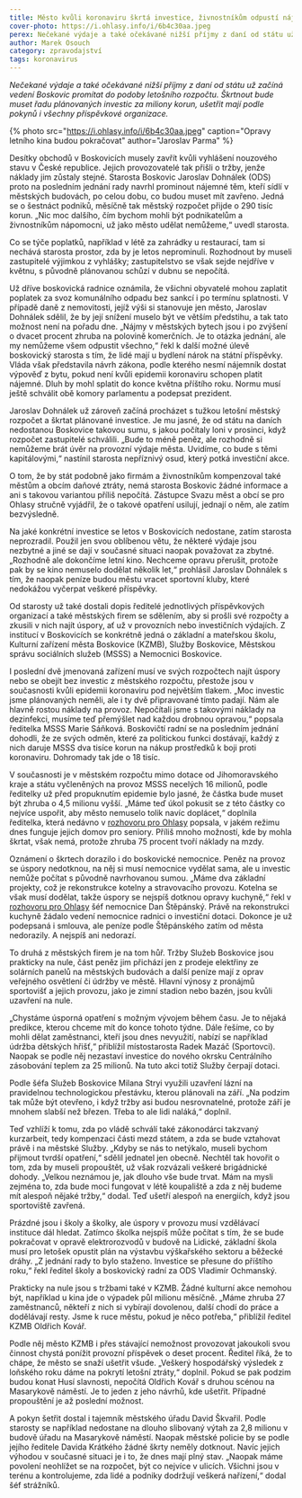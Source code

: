 ```yaml
---
title: Město kvůli koronaviru škrtá investice, živnostníkům odpustí nájmy
cover-photo: https://i.ohlasy.info/i/6b4c30aa.jpeg
perex: Nečekané výdaje a také očekávané nižší příjmy z daní od státu už začíná vedení Boskovic promítat do podoby letošního rozpočtu.
author: Marek Osouch
category: zpravodajství
tags: koronavirus
---
```


*Nečekané výdaje a také očekávané nižší příjmy z daní od státu už začíná vedení Boskovic promítat do podoby letošního rozpočtu. Škrtnout bude muset řadu plánovaných investic za miliony korun, ušetřit mají podle pokynů i všechny příspěvkové organizace.*

{% photo src="https://i.ohlasy.info/i/6b4c30aa.jpeg" caption="Opravy letního kina budou pokračovat" author="Jaroslav Parma" %}

Desítky obchodů v Boskovicích musely zavřít kvůli vyhlášení nouzového stavu v České republice. Jejich provozovatelé tak přišli o tržby, jenže náklady jim zůstaly stejné. Starosta Boskovic Jaroslav Dohnálek (ODS) proto na posledním jednání rady navrhl prominout nájemné těm, kteří sídlí v městských budovách, po celou dobu, co budou muset mít zavřeno. Jedná se o šestnáct podniků, měsíčně tak městský rozpočet přijde o 290 tisíc korun. „Nic moc dalšího, čím bychom mohli být podnikatelům a živnostníkům nápomocni, už jako město udělat nemůžeme,“ uvedl starosta.

Co se týče poplatků, například v létě za zahrádky u restaurací, tam si nechává starosta prostor, zda by je letos neprominuli. Rozhodnout by museli zastupitelé výjimkou z vyhlášky; zastupitelstvo se však sejde nejdříve v květnu, s původně plánovanou schůzí v dubnu se nepočítá.

Už dříve boskovická radnice oznámila, že všichni obyvatelé mohou zaplatit poplatek za svoz komunálního odpadu bez sankcí i po termínu splatnosti. V případě daně z nemovitosti, jejíž výši si stanovuje jen město, Jaroslav Dohnálek sdělil, že by její snížení muselo být ve větším předstihu, a tak tato možnost není na pořadu dne. „Nájmy v městských bytech jsou i po zvýšení o dvacet procent zhruba na polovině komerčních. Je to otázka jednání, ale my nemůžeme všem odpustit všechno,“ řekl k další možné úlevě boskovický starosta s tím, že lidé mají u bydlení nárok na státní příspěvky. Vláda však představila návrh zákona, podle kterého nesmí nájemník dostat výpověď z bytu, pokud není kvůli epidemii koronaviru schopen platit nájemné. Dluh by mohl splatit do konce května příštího roku. Normu musí ještě schválit obě komory parlamentu a podepsat prezident.

Jaroslav Dohnálek už zároveň začíná procházet s tužkou letošní městský rozpočet a škrtat plánované investice. Je mu jasné, že od státu na daních nedostanou Boskovice takovou sumu, s jakou počítaly loni v prosinci, když rozpočet zastupitelé schválili. „Bude to méně peněz, ale rozhodně si nemůžeme brát úvěr na provozní výdaje města. Uvidíme, co bude s těmi kapitálovými,“ nastínil starosta nepříznivý osud, který potká investiční akce.

O tom, že by stát podobně jako firmám a živnostníkům kompenzoval také městům a obcím daňové ztráty, nemá starosta Boskovic žádné informace a ani s takovou variantou příliš nepočítá. Zástupce Svazu měst a obcí se pro Ohlasy stručně vyjádřil, že o takové opatření usilují, jednají o něm, ale zatím bezvýsledně.

Na jaké konkrétní investice se letos v Boskovicích nedostane, zatím starosta neprozradil. Použil jen svou oblíbenou větu, že některé výdaje jsou nezbytné a jiné se dají v současné situaci naopak považovat za zbytné. „Rozhodně ale dokončíme letní kino. Nechceme opravu přerušit, protože pak by se kino nemuselo dodělat několik let,“ prohlásil Jaroslav Dohnálek s tím, že naopak peníze budou městu vracet sportovní kluby, které nedokážou vyčerpat veškeré příspěvky.

Od starosty už také dostali dopis ředitelé jednotlivých příspěvkových organizací a také městských firem se sdělením, aby si prošli své rozpočty a zkusili v nich najít úspory, ať už v provozních nebo investičních výdajích. Z institucí v Boskovicích se konkrétně jedná o základní a mateřskou školu, Kulturní zařízení města Boskovice (KZMB), Služby Boskovice, Městskou správu sociálních služeb (MSSS) a Nemocnici Boskovice.

I poslední dvě jmenovaná zařízení musí ve svých rozpočtech najít úspory nebo se obejít bez investic z městského rozpočtu, přestože jsou v současnosti kvůli epidemii koronaviru pod největším tlakem. „Moc investic jsme plánovaných neměli, ale i ty dvě připravované tímto padají. Nám ale hlavně rostou náklady na provoz. Nepočítali jsme s takovými náklady na dezinfekci, musíme teď přemýšlet nad každou drobnou opravou,“ popsala ředitelka MSSS Marie Sáňková. Boskovičtí radní se na posledním jednání dohodli, že ze svých odměn, které za politickou funkci dostávají, každý z nich daruje MSSS dva tisíce korun na nákup prostředků k boji proti koronaviru. Dohromady tak jde o 18 tisíc.

V současnosti je v městském rozpočtu mimo dotace od Jihomoravského kraje a státu vyčleněných na provoz MSSS necelých 16 milionů, podle ředitelky už před propuknutím epidemie bylo jasné, že částka bude muset být zhruba o 4,5 milionu vyšší. „Máme teď úkol pokusit se z této částky co nejvíce uspořit, aby město nemuselo tolik navíc doplácet,“ doplnila ředitelka, která nedávno v [rozhovoru pro Ohlasy](https://ohlasy.info/clanky/2020/03/rozhovor-sankova.html) popsala, v jakém režimu dnes funguje jejich domov pro seniory. Příliš mnoho možností, kde by mohla škrtat, však nemá, protože zhruba 75 procent tvoří náklady na mzdy.

Oznámení o škrtech dorazilo i do boskovické nemocnice. Peněz na provoz se úspory nedotknou, na něj si musí nemocnice vydělat sama, ale u investic nemůže počítat s původně navrhovanou sumou. „Máme dva základní projekty, což je rekonstrukce kotelny a stravovacího provozu. Kotelna se však musí dodělat, takže úspory se nejspíš dotknou opravy kuchyně,“ řekl v [rozhovoru pro Ohlasy](https://ohlasy.info/clanky/2020/03/rozhovor-stepansky.html) šéf nemocnice Dan Štěpánský. Právě na rekonstrukci kuchyně žádalo vedení nemocnice radnici o investiční dotaci. Dokonce je už podepsaná i smlouva, ale peníze podle Štěpánského zatím od města nedorazily. A nejspíš ani nedorazí.

To druhá z městských firem je na tom hůř. Tržby Služeb Boskovice jsou prakticky na nule, část peněz jim přichází jen z prodeje elektřiny ze solárních panelů na městských budovách a další peníze mají z oprav veřejného osvětlení či údržby ve městě. Hlavní výnosy z pronájmů sportovišť a jejich provozu, jako je zimní stadion nebo bazén, jsou kvůli uzavření na nule.

„Chystáme úsporná opatření s možným vývojem během času. Je to nějaká predikce, kterou chceme mít do konce tohoto týdne. Dále řešíme, co by mohli dělat zaměstnanci, kteří jsou dnes nevyužití, nabízí se například údržba dětských hřišť,“ přiblížil místostarosta Radek Mazáč (Sportovci). Naopak se podle něj nezastaví investice do nového okrsku Centrálního zásobování teplem za 25 milionů. Na tuto akci totiž Služby čerpají dotaci.

Podle šéfa Služeb Boskovice Milana Stryi využili uzavření lázní na pravidelnou technologickou přestávku, kterou plánovali na září. „Na podzim tak může být otevřeno, i když tržby asi budou nesrovnatelné, protože září je mnohem slabší než březen. Třeba to ale lidi naláká,“ doplnil.

Teď vzhlíží k tomu, zda po vládě schválí také zákonodárci takzvaný kurzarbeit, tedy kompenzaci části mezd státem, a zda se bude vztahovat právě i na městské Služby. „Kdyby se nás to netýkalo, museli bychom přijmout tvrdší opatření,“ sdělil jednatel jen obecně. Nechtěl tak hovořit o tom, zda by museli propouštět, už však rozvázali veškeré brigádnické dohody. „Velkou neznámou je, jak dlouho vše bude trvat. Mám na mysli zejména to, zda bude moci fungovat v létě koupaliště a zda z něj budeme mít alespoň nějaké tržby,“ dodal. Teď ušetří alespoň na energiích, když jsou sportoviště zavřená.

Prázdné jsou i školy a školky, ale úspory v provozu musí vzdělávací instituce dál hledat. Zatímco školka nejspíš může počítat s tím, že se bude pokračovat v opravě elektrorozvodů v budově na Lidické, základní škola musí pro letošek opustit plán na výstavbu výškařského sektoru a běžecké dráhy. „Z jednání rady to bylo staženo. Investice se přesune do příštího roku,“ řekl ředitel školy a boskovický radní za ODS Vladimír Ochmanský.

Prakticky na nule jsou s tržbami také v KZMB. Žádné kulturní akce nemohou být, například u kina jde o výpadek půl milionu měsíčně. „Máme zhruba 27 zaměstnanců, někteří z nich si vybírají dovolenou, další chodí do práce a dodělávají resty. Jsme k ruce městu, pokud je něco potřeba,“ přiblížil ředitel KZMB Oldřich Kovář.

Podle něj město KZMB i přes stávající nemožnost provozovat jakoukoli svou činnost chystá ponížit provozní příspěvek o deset procent. Ředitel říká, že to chápe, že město se snaží ušetřit všude. „Veškerý hospodářský výsledek z loňského roku dáme na pokrytí letošní ztráty,“ doplnil. Pokud se pak podzim budou konat Husí slavnosti, nepočítá Oldřich Kovář s druhou scénou na Masarykově náměstí. Je to jeden z jeho návrhů, kde ušetřit. Případné propouštění je až poslední možnost.

A pokyn šetřit dostal i tajemník městského úřadu David Škvařil. Podle starosty se například nedostane na dlouho slibovaný výtah za 2,8 milionu v budově úřadu na Masarykově náměstí. Naopak městské policie by se podle jejího ředitele Davida Krátkého žádné škrty neměly dotknout. Navíc jejich výhodou v současné situaci je i to, že dnes mají plný stav. „Naopak máme povolení neohlížet se na rozpočet, být co nejvíce v ulicích. Všichni jsou v terénu a kontrolujeme, zda lidé a podniky dodržují veškerá nařízení,“ dodal šéf strážníků.
